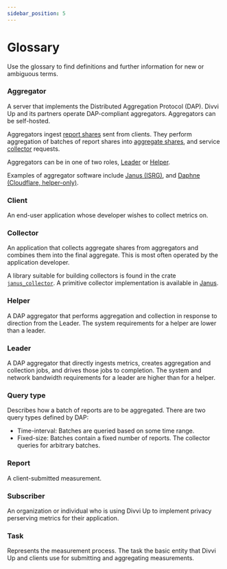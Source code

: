 ```yaml
---
sidebar_position: 5
---
```


# Glossary

Use the glossary to find definitions and further information for new or
ambiguous terms.

### Aggregator

A server that implements the Distributed Aggregation Protocol (DAP). Divvi Up
and its partners operate DAP-compliant aggregators. Aggregators can be
self-hosted.

Aggregators ingest [report shares](#report-share) sent from clients. They
perform aggregation of batches of report shares into
[aggregate shares](#aggregate-share), and service [collector](#collector)
requests.

Aggregators can be in one of two roles, [Leader](#leader) or [Helper](#helper).

Examples of aggregator software include [Janus (ISRG)][janus], and [Daphne
(Cloudflare, helper-only)][daphne].

### Client

An end-user application whose developer wishes to collect metrics on.

### Collector

An application that collects aggregate shares from aggregators and combines them
into the final aggregate. This is most often operated by the application
developer.

A library suitable for building collectors is found in the crate
[`janus_collector`][janus_collector]. A primitive collector implementation is
available in [Janus][collect.rs].

### Helper

A DAP aggregator that performs aggregation and collection in response to
direction from the Leader. The system requirements for a helper are lower than a
leader.

### Leader

A DAP aggregator that directly ingests metrics, creates aggregation and
collection jobs, and drives those jobs to completion. The system and network
bandwidth requirements for a leader are higher than for a helper.

### Query type

Describes how a batch of reports are to be aggregated. There are two query types
defined by DAP:

- Time-interval: Batches are queried based on some time range.
- Fixed-size: Batches contain a fixed number of reports. The collector queries
  for arbitrary batches.

### Report

A client-submitted measurement.

### Subscriber

An organization or individual who is using Divvi Up to implement privacy
perserving metrics for their application.

### Task

Represents the measurement process. The task the basic entity that Divvi Up and
clients use for submitting and aggregating measurements.

[janus]: https://github.com/divviup/janus
[daphne]: https://github.com/cloudflare/daphne
[janus_collector]: https://docs.rs/janus_collector/latest/janus_collector/
[collect.rs]:
  https://github.com/divviup/janus/blob/main/tools/src/bin/collect.rs
